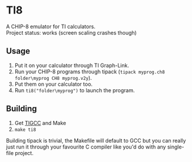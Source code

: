 TI8
===

A CHIP-8 emulator for TI calculators.  
Project status: works (screen scaling crashes though)

Usage
-----

1. Put it on your calculator through TI Graph-Link.
2. Run your CHIP-8 programs through tipack
   (`tipack myprog.ch8 folder\myprog CH8 myprog.v2y`).
3. Put them on your calculator too.
4. Run `ti8("folder\myprog")` to launch the program.

Building
--------

1. Get [TIGCC](http://tigcc.ticalc.org) and Make
2. `make ti8`

Building tipack is trivial, the Makefile will default to GCC but you can really
just run it through your favourite C compiler like you'd do with any single-file
project.
